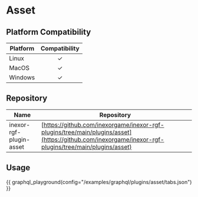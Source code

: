 # Asset

## Platform Compatibility

| Platform | Compatibility |
|----------|:-------------:|
| Linux    |       ✓       |
| MacOS    |       ✓       |
| Windows  |       ✓       |

## Repository

| Name                    | Repository                                                                                                     |
|-------------------------|----------------------------------------------------------------------------------------------------------------|
| inexor-rgf-plugin-asset | [https://github.com/inexorgame/inexor-rgf-plugins/tree/main/plugins/asset](https://github.com/inexorgame/inexor-rgf-plugins/tree/main/plugins/asset) |

## Usage

{{ graphql_playground(config="/examples/graphql/plugins/asset/tabs.json") }}
